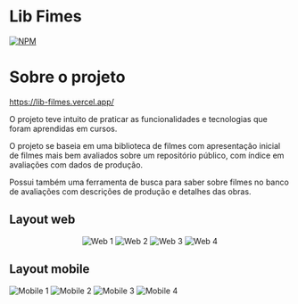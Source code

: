 # Lib Fimes
[![NPM](https://img.shields.io/npm/l/react)](https://github.com/pedrofdnn/LibFilmes/blob/main/LICENSE) 

# Sobre o projeto

https://lib-filmes.vercel.app/

O projeto teve intuito de praticar as funcionalidades e tecnologias que foram aprendidas em cursos.

O projeto se baseia em uma biblioteca de filmes com apresentação inicial de filmes mais bem avaliados sobre um repositório público, com índice em avaliações com dados de produção.

Possui também uma ferramenta de busca para saber sobre filmes no banco de avaliações com descrições de produção e detalhes das obras. 

## Layout web
<div align="center">
  
![Web 1](https://github.com/pedrofdnn/Assents/blob/main/Projeto%20libFilmes/tela%20inicial_resized.png?raw=true) ![Web 2](https://github.com/pedrofdnn/Assents/blob/main/Projeto%20libFilmes/resultado%20de%20pesquisas_resized.png?raw=true)
![Web 3](https://github.com/pedrofdnn/Assents/blob/main/Projeto%20libFilmes/descricao_resized.png?raw=true)
![Web 4](https://github.com/pedrofdnn/Assents/blob/main/Projeto%20libFilmes/descricao%20de%20pesquisa_resized.png?raw=true)

</div>

## Layout mobile
![Mobile 1](https://github.com/pedrofdnn/Assents/blob/main/Projeto%20libFilmes/mobile%20tela%20inicial.png?raw=true) ![Mobile 2](https://github.com/pedrofdnn/Assents/blob/main/Projeto%20libFilmes/mobile%20menu.png?raw=true)
![Mobile 3](https://github.com/pedrofdnn/Assents/blob/main/Projeto%20libFilmes/mobile%20descricao.png?raw=true) ![Mobile 4](https://github.com/pedrofdnn/Assents/blob/main/Projeto%20libFilmes/mobile%20pesquisa.png?raw=true)


